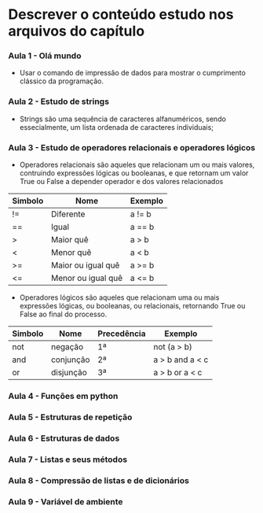 # Descrever o conteúdo estudo nos arquivos do capítulo


### Aula 1 - Olá mundo
- Usar o comando de impressão de dados para mostrar o cumprimento clássico da programação.

### Aula 2 - Estudo de strings
- Strings são uma sequência de caracteres alfanuméricos, sendo essecialmente, um lista ordenada de caracteres individuais;


### Aula 3 - Estudo de operadores relacionais e operadores lógicos
- Operadores relacionais são aqueles que relacionam um ou mais valores, contruindo expressões lógicas ou booleanas, e que retornam um valor True ou False a depender operador e dos valores relacionados

|Simbolo |Nome              | Exemplo|
|--------|------------------|--------|
| !=     |Diferente         | a != b |
| ==     |Igual             | a == b |
| >      |Maior quê         | a > b  |
| <      |Menor quê         | a < b  |
| >=     |Maior ou igual quê| a >= b |
| <=     |Menor ou igual quê| a <= b |

- Operadores lógicos são aqueles que relacionam uma ou mais expressões lógicas, ou booleanas, ou relacionais, retornando True ou False ao final do processo.

| Simbolo |    Nome    | Precedência |     Exemplo     |
|---------|------------|-------------|-----------------|
| not     | negação    |      1ª     |    not (a > b)  | 
| and     | conjunção  |      2ª     | a > b and a < c |
| or      | disjunção  |      3ª     | a > b or a < c  |


### Aula 4 - Funções em python



### Aula 5 - Estruturas de repetição


### Aula 6 - Estruturas de dados


### Aula 7 - Listas e seus métodos


### Aula 8 - Compressão de listas e de dicionários


### Aula 9 - Variável de ambiente


